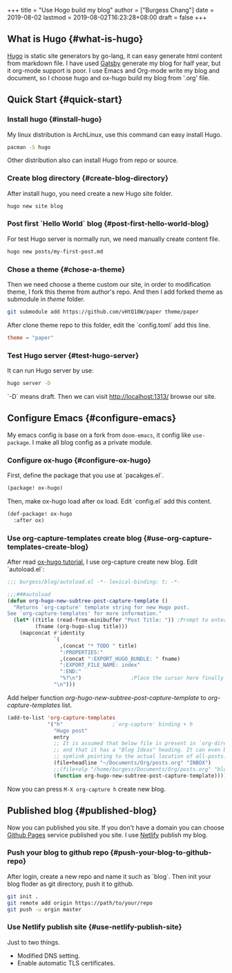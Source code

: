 +++
title = "Use Hogo build my blog"
author = ["Burgess Chang"]
date = 2019-08-02
lastmod = 2019-08-02T16:23:28+08:00
draft = false
+++

## What is Hugo {#what-is-hugo}

[Hugo](https://gohugo.io/) is static site generators by go-lang, it can easy generate html content
from markdown file. I have used [Gatsby](https://www.gatsbyjs.org/) generate my blog for half year, but it
org-mode support is poor. I use Emacs and Org-mode write my blog and document,
so I choose hugo and ox-hugo build my blog from '.org' file.


## Quick Start {#quick-start}


### Install hugo {#install-hugo}

My linux distribution is ArchLinux, use this command can easy install Hugo.

```bash
pacman -S hugo
```

Other distribution also can install Hugo from repo or source.


### Create blog directory {#create-blog-directory}

After install hugo, you need create a new Hugo site folder.

```bash
hugo new site blog
```


### Post first \`Hello World\` blog {#post-first-hello-world-blog}

For test Hugo server is normally run, we need manually create content file.

```bash
hugo new posts/my-first-post.md
```


### Chose a theme {#chose-a-theme}

Then we need choose a theme custom our site, in order to modification theme, I
fork this theme from author's repo. And then I add forked theme as submodule in
_theme_ folder.

```bash
git submodule add https://github.com/vHtQ18W/paper theme/paper
```

After clone theme repo to this folder, edit the \`config.toml\` add this line.

```toml
theme = "paper"
```


### Test Hugo server {#test-hugo-server}

It can run Hugo server by use:

```bash
hugo server -D
```

\`-D\` means draft. Then we can visit <http://localhost:1313/> browse our site.


## Configure Emacs {#configure-emacs}

My emacs config is base on a fork from `doom-emacs`, it config like
`use-package`. I make all blog config as a private module.


### Configure ox-hugo {#configure-ox-hugo}

First, define the package that you use at \`pacakges.el\`.

```lisp
(package! ox-hugo)
```

Then, make ox-hugo load after ox load. Edit \`config.el\` add this content.

```lisp
(def-package! ox-hugo
  :after ox)
```


### Use org-capture-templates create blog {#use-org-capture-templates-create-blog}

After read [ox-hugo tutorial](https://ox-hugo.scripter.co/doc/org-capture-setup/), I use org-capture create new blog.
Edit \`autoload.el\`:

```lisp
;;; burgess/blog/autoload.el -*- lexical-binding: t; -*-

;;;###autoload
(defun org-hugo-new-subtree-post-capture-template ()
  "Returns `org-capture' template string for new Hugo post.
See `org-capture-templates' for more information."
  (let* ((title (read-from-minibuffer "Post Title: ")) ;Prompt to enter the post title
         (fname (org-hugo-slug title)))
    (mapconcat #'identity
               `(
                 ,(concat "* TODO " title)
                 ":PROPERTIES:"
                 ,(concat ":EXPORT_HUGO_BUNDLE: " fname)
                 ":EXPORT_FILE_NAME: index"
                 ":END:"
                 "%?\n")                ;Place the cursor here finally
               "\n")))
```

Add helper function _org-hugo-new-subtree-post-capture-template_ to
_org-capture-templates_ list.

```lisp
(add-to-list 'org-capture-templates
             '("h"                ;`org-capture' binding + h
               "Hugo post"
               entry
               ;; It is assumed that below file is present in `org-directory'
               ;; and that it has a "Blog Ideas" heading. It can even be a
               ;; symlink pointing to the actual location of all-posts.org!
               (file+headline "~/Documents/Org/posts.org" "INBOX")
               ;;(file+olp "/home/burgess/Documents/Org/posts.org" "blog")
               (function org-hugo-new-subtree-post-capture-template))))
```

Now you can press `M-X org-capture h` create new blog.


## Published blog {#published-blog}

Now you can published you site. If you don't have a domain you can choose [Github
Pages](https://pages.github.com) service published you site. I use [Netlify](https://netlify.com) publish my blog.


### Push your blog to github repo {#push-your-blog-to-github-repo}

After login, create a new repo and name it such as \`blog\`. Then init your blog
floder as git directory, push it to github.

```bash
git init .
git remote add origin https://path/to/your/repo
git push -u orgin master
```


### Use Netlify publish site {#use-netlify-publish-site}

Just to two things.

-   Modified DNS setting.
-   Enable automatic TLS certificates.
